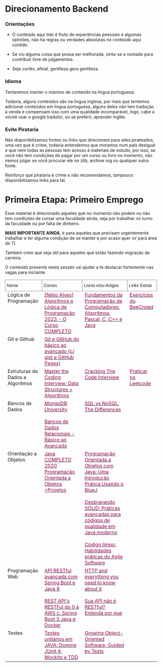 # Direcionamento Backend

### Orientações
- O conteúdo aqui tido é fruto de experiências pessoais e algumas opiniões, não há regras ou
verdades absolutas no conteúdo aqui contido.

- Se viu alguma coisa que possa ser melhorada, sinta-se a vontade para contribuir
livre de julgamentos.

- Seja cortês, afinal, gentileza gera gentileza.

### Idioma

Tentaremos manter o máximo de conteúdo na lingua portuguesa.

Todavia, alguns conteúdos são na lingua inglesa, por mais que tentemos adicionar conteúdos
em lingua portuguesa, alguns deles não tem tradução a venda e compensam isso
com uma qualidade incomparável, logo, cabe a voceê usar o google tradutor, ou se preferir, aprender inglês.

### Evite Pirataria
Não disponibilizamos fontes ou links que direcionem para sites pirateados, uma vez que é crime,
todavia entendemos que moramos num país desigual e que nem todas as pessoas
tem acesso á materiais de estudo, por isso, se você não tem condições de
pagar por um curso ou livro no momento, não iremos julgar se você procurar ele no zlib,
archive org ou qualquer outra fonte. 

Reinforço que pirataria é crime e não recomendamos, tampouco disponibilizamos links para tal.

# Primeira Etapa: Primeiro Emprego

Esse material é direcionado aqueles que no momento não podem ou não tem condições de cursar uma faculdade ainda, seja por trabalhar no turno da faculdade ou por falta de dinheiro.

**MAIS IMPORTANTE AINDA**, é para aqueles que precisam urgentemente trabalhar e ter alguma condição de se manter e por acaso quer vir para área de TI.

Também creio que seja útil para aqueles que estão fazendo migração de carreira.

O conteúdo presente nesta sessão vai ajudar a te destacar fortemente nas vagas para iniciante.

<html>
    <table class="tg">
        <thead>
        <tr>
            <th class="tg-0pky">Nome</th>
            <th class="tg-0pky">Cursos</th>
            <th class="tg-0pky">Livros e/ou Artigos</th>
            <th class="tg-0pky">Links Extras</th>
        </tr>
        </thead>
        <tbody>
        <!-- Lógica de Programação -->
        <tr>
            <td class="tg-0pky">Lógica de Programação</td>
            <td class="tg-0pky">
                <a href="https://www.udemy.com/share/102erG/">
                    <span style="color:#905"> [Nélio Alves] Algoritmos e Lógica de Programação 2023 - O Curso COMPLETO </span>
                </a>
            </td>
            <td class="tg-0pky">
                <a href="https://a.co/d/9Evq204">
                    <span style="color:#905"> Fundamentos da Programação de Computadores: Algoritmos, Pascal, C, C++ e Java </span>
                </a>
            </td>
            <td class="tg-0pky">
                <a href="https://www.beecrowd.com.br/judge/en/problems/index/1">
                    <span style="color:#905"> Exercícios do BeeCrowd </span>
                </a>
            </td>
        </tr>
        <!-- Git e Github -->
        <tr>
            <td class="tg-0pky">Git e Github</td>
            <td class="tg-0pky">
                <a href="https://www.udemy.com/share/103yH6/">
                    <span style="color:#905"> Git e GitHub do básico ao avançado (c/ gist e GitHub Pages) </span>
                </a>
            </td>
            <td class="tg-0pky"></td>
            <td class="tg-0pky"></td>
        </tr>
        <!-- Estrutura de Dados e Algoritmos -->
        <tr>
            <td class="tg-0pky">Estruturas de Dados e Algoritmos</td>
            <td class="tg-0pky">
                <a href="https://www.udemy.com/share/1013ja/">
                    <span style="color:#905">Master the Coding Interview: Data Structures + Algorithms</span>
                </a>
            </td>
            <td class="tg-0pky">
                <a href="https://a.co/d/8Hl4lAy">
                    <span style="color:#905">Cracking The Code Interview </span>
                </a>
            </td>
            <td class="tg-0pky">
                <a href="https://leetcode.com/problemset/all/">
                <span style="color:#905">Praticar no Leetcode</span>
            </a>
            </td>
        </tr>
        <!-- Bancos de Dados -->
        <tr>
            <td class="tg-0pky">Bancos de Dados</td>
            <td class="tg-0pky">
                <a href="https://university.mongodb.com/courses/catalog">
                    <span style="color:#905">MongoDB University</span>
                </a>
                <br><br>
                <a href="https://www.udemy.com/share/101WBE/">
                    <span style="color:#905">Bancos de Dados Relacionais - Básico ao Avançado</span>
                </a>
            </td>
            <td class="tg-0pky">
                <a href="https://www.ibm.com/cloud/blog/sql-vs-nosql">
                    <span style="color:#905">SQL vs NoSQL: The Differences</span>
                </a>
            </td>
            <td class="tg-0pky"></td>
        </tr>
        <!-- Orientação a Objetos -->
        <tr>
            <td class="tg-0pky">Orientação a Objetos</td>
            <td class="tg-0pky">
                <a href="https://www.udemy.com/share/1013hw/">
                    <span style="color:#905">Java COMPLETO 2020 Programação Orientada a Objetos +Projetos</span>
                </a>
            </td>
            <td class="tg-0pky">
                <a href="https://a.co/d/ikyBopZ">
                    <span style="color:#905">Programação Orientada a Objetos com Java: Uma Introdução Prática Usando o BlueJ</span>
                </a>
                <br><br>
                <a href="https://www.casadocodigo.com.br/products/livro-desbravando-solid">
                    <span style="color:#905">Desbravando SOLID: Práticas avançadas para códigos de qualidade em Java moderno</span>
                </a>
                <br><br>
                <a href="https://a.co/d/c8ftXfD">
                    <span style="color:#905">Código limpo: Habilidades práticas do Agile Software</span>
                </a>
            </td>
            <td class="tg-0pky"></td>
        </tr>
        <tr>
            <td class="tg-0pky">Programação Web</td>
            <td class="tg-0pky">
                <a href="https://www.udemy.com/share/101yn63@PLzHK8JRraFuE7UzarmgnBCQHAJnhb1i1proL4db_AeFPqpY4LEjbWAetozHPLtJ/">
                    <span style="color:#905">API RESTful avançada com Spring Boot e Java 8</span>
                </a>
                <br><br>
                <a href="https://www.udemy.com/share/101uPq3@HkVrtXtrnJjiGnSWxnXMXUqXofKSKoGvpyv_JVyPKbBtCdEspA6LIhgVaCI_qRbV/">
                    <span style="color:#905">REST API's RESTFul do 0 à AWS c. Spring Boot 3 Java e Docker</span>
                </a>
            </td>
            <td class="tg-0pky">
                <a href="https://www.freecodecamp.org/news/http-and-everything-you-need-to-know-about-it/">
                    <span style="color:#905">HTTP and everything you need to know about it</span>
                </a>
                <br><br>
                <a href="https://blog.geekhunter.com.br/sua-api-nao-e-restful-entenda-por-que/">
                    <span style="color:#905">Sua API não é RESTful? Entenda por que</span>
                </a>
            </td>
            <td class="tg-0pky"></td>
        </tr>
        <tr>
            <td class="tg-0pky">Testes</td>
            <td class="tg-0pky">
                <a href="https://www.udemy.com/share/101sMC3@tUNepY3iDbBF4MA9y45kJaWMXJzC7q-hBRCVRObHmn5-rHpT37DBYWjIQ94tsXvb/">
                    <span style="color:#905">Testes unitários em JAVA: Domine JUnit 4, Mockito e TDD</span>
                </a>
            </td>
            <td class="tg-0pky">
                <a href="https://a.co/d/6b8tEZn">
                    <span style="color:#905">Growing Object-Oriented Software, Guided by Tests</span>
                </a>
            </td>
            <td class="tg-0pky"></td>
        </tr>
        </tbody>
    </table>
    <style type="text/css">
        .tg {
            border-collapse: collapse;
            border-spacing: 0;
        }

        .tg td {
            border-color: black;
            border-style: solid;
            border-width: 1px;
            font-family: Arial, sans-serif;
            font-size: 14px;
            overflow: hidden;
            padding: 10px 5px;
            word-break: normal;
        }

        .tg th {
            border-color: black;
            border-style: solid;
            border-width: 1px;
            font-family: Arial, sans-serif;
            font-size: 14px;
            font-weight: normal;
            overflow: hidden;
            padding: 10px 5px;
            word-break: normal;
        }

        .tg .tg-0pky {
            border-color: inherit;
            text-align: left;
            vertical-align: top
        }
    </style>
</html>

